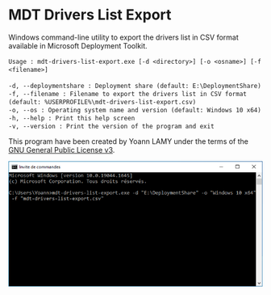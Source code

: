# MDT Drivers List Export

Windows command-line utility to export the drivers list in CSV format available in Microsoft Deployment Toolkit.

```
Usage : mdt-drivers-list-export.exe [-d <directory>] [-o <osname>] [-f <filename>]

-d, --deploymentshare : Deployment share (default: E:\DeploymentShare)
-f, --filename : Filename to export the drivers list in CSV format (default: %USERPROFILE%\mdt-drivers-list-export.csv)
-o, --os : Operating system name and version (default: Windows 10 x64)
-h, --help : Print this help screen
-v, --version : Print the version of the program and exit
```

This program have been created by Yoann LAMY under the terms of the [GNU General Public License v3](http://www.gnu.org/licenses/gpl.html).

![Preview](mdt-drivers-list-export.gif)
